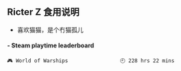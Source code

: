 ## Ricter Z 食用说明
- 喜欢猫猫，是个冇猫孤儿

<!-- steam-box start -->
#### - Steam playtime leaderboard
```text
🎮 World of Warships                 🕘 228 hrs 22 mins
```
<!-- Powered by https://github.com/YouEclipse/steam-box . -->
<!-- steam-box end -->
